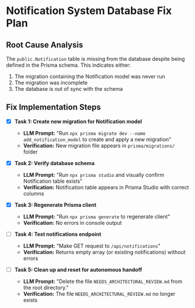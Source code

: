 # Notification System Database Fix Plan

## Root Cause Analysis
The `public.Notification` table is missing from the database despite being defined in the Prisma schema. This indicates either:
1. The migration containing the Notification model was never run
2. The migration was incomplete
3. The database is out of sync with the schema

## Fix Implementation Steps

- [x] **Task 1: Create new migration for Notification model**
  - **LLM Prompt:** "Run `npx prisma migrate dev --name add_notification_model` to create and apply a new migration"
  - **Verification:** New migration file appears in `prisma/migrations/` folder

- [x] **Task 2: Verify database schema**
  - **LLM Prompt:** "Run `npx prisma studio` and visually confirm Notification table exists"
  - **Verification:** Notification table appears in Prisma Studio with correct columns

- [x] **Task 3: Regenerate Prisma client**
  - **LLM Prompt:** "Run `npx prisma generate` to regenerate client"
  - **Verification:** No errors in console output

- [ ] **Task 4: Test notifications endpoint**
  - **LLM Prompt:** "Make GET request to `/api/notifications`"
  - **Verification:** Returns empty array (or existing notifications) without errors

- [ ] **Task 5: Clean up and reset for autonomous handoff**
  - **LLM Prompt:** "Delete the file `NEEDS_ARCHITECTURAL_REVIEW.md` from the root directory."
  - **Verification:** The file `NEEDS_ARCHITECTURAL_REVIEW.md` no longer exists